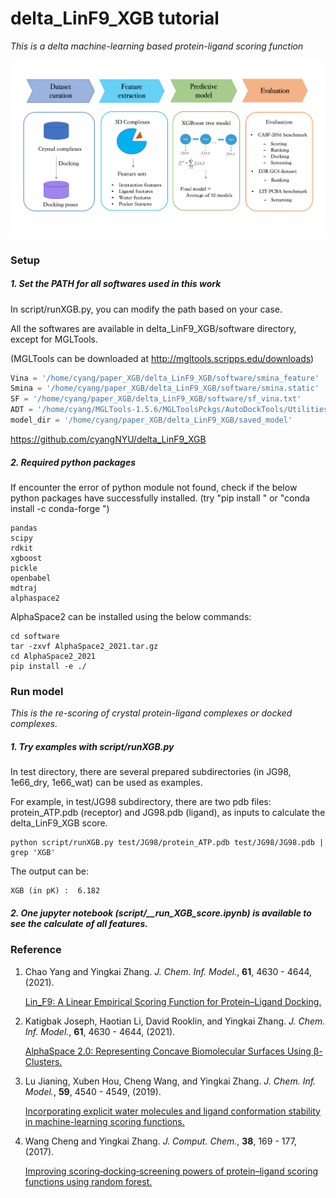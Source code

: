 # delta_LinF9_XGB tutorial

*This is a delta machine-learning based protein-ligand scoring function*

<img src="plot.png" alt="plot" style="zoom:15;" />

### Setup

##### 1. Set the PATH for all softwares used in this work

In script/runXGB.py, you can modify the path based on your case.

All the softwares are available in delta_LinF9_XGB/software directory, except for MGLTools.

(MGLTools can be downloaded at http://mgltools.scripps.edu/downloads)

```python
Vina = '/home/cyang/paper_XGB/delta_LinF9_XGB/software/smina_feature'
Smina = '/home/cyang/paper_XGB/delta_LinF9_XGB/software/smina.static'
SF = '/home/cyang/paper_XGB/delta_LinF9_XGB/software/sf_vina.txt'
ADT = '/home/cyang/MGLTools-1.5.6/MGLToolsPckgs/AutoDockTools/Utilities24/prepare_receptor4.py'
model_dir = '/home/cyang/paper_XGB/delta_LinF9_XGB/saved_model'
```

 <https://github.com/cyangNYU/delta_LinF9_XGB>



##### 2. Required python packages

If encounter the error of python module not found, check if the below python packages have successfully installed. (try "pip install " or "conda install -c conda-forge ")

```
pandas
scipy
rdkit
xgboost
pickle
openbabel
mdtraj
alphaspace2
```

AlphaSpace2 can be installed using the below commands:

```
cd software
tar -zxvf AlphaSpace2_2021.tar.gz
cd AlphaSpace2_2021
pip install -e ./
```



### **Run model**

*This is the re-scoring of crystal protein-ligand complexes or docked complexes.*

##### 1. Try examples with script/runXGB.py

In test directory, there are several prepared subdirectories (in JG98, 1e66_dry, 1e66_wat) can be used as examples. 

For example, in test/JG98 subdirectory, there are two pdb files: protein_ATP.pdb (receptor) and JG98.pdb (ligand), as inputs to calculate the delta_LinF9_XGB score.

```shell
python script/runXGB.py test/JG98/protein_ATP.pdb test/JG98/JG98.pdb | grep 'XGB'
```

The output can be:

```shell
XGB (in pK) :  6.182
```



##### 2. One jupyter notebook (script/__run_XGB_score.ipynb) is available to see the calculate of all features.



### Reference

1. Chao Yang and Yingkai Zhang. *J. Chem. Inf. Model.*, **61**, 4630 - 4644, (2021).

   [Lin_F9: A Linear Empirical Scoring Function for Protein–Ligand Docking.](http://dx.doi.org/10.1021/acs.jcim.1c00737)

2. Katigbak Joseph, Haotian Li, David Rooklin, and Yingkai Zhang. *J. Chem. Inf. Model.*, **61**, 4630 - 4644, (2021).

   [AlphaSpace 2.0: Representing Concave Biomolecular Surfaces Using β-Clusters.](https://doi.org/10.1021/acs.jcim.9b00652)

3. Lu Jianing, Xuben Hou, Cheng Wang, and Yingkai Zhang. *J. Chem. Inf. Model.*, **59**, 4540 - 4549, (2019).

   [Incorporating explicit water molecules and ligand conformation stability in machine-learning scoring functions.](https://doi.org/10.1021/acs.jcim.9b00645)

4. Wang Cheng and Yingkai Zhang. *J. Comput. Chem.*, **38**, 169 - 177, (2017). 

   [Improving scoring‐docking‐screening powers of protein–ligand scoring functions using random forest.](https://doi.org/10.1002/jcc.24667)

   













